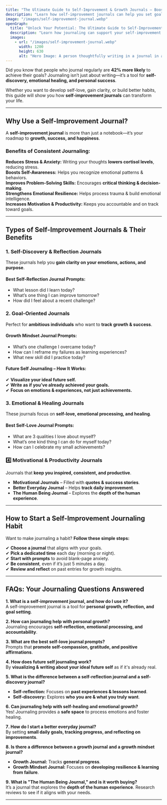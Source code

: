```yaml
---
title: "The Ultimate Guide to Self-Improvement & Growth Journals – Boost Mindset & Achieve Goals!"
description: "Learn how self-improvement journals can help you set goals, develop a growth mindset, and achieve success. Find the best journal for your journey!"
image: "/images/self-improvement-journal.webp"
openGraph:
  title: "Unlock Your Potential: The Ultimate Guide to Self-Improvement & Growth Journals"
  description: "Learn how journaling can support your self-improvement journey, boost productivity, and enhance personal growth."
  images:
    - url: "/images/self-improvement-journal.webp"
      width: 1200
      height: 630
      alt: "Hero Image: A person thoughtfully writing in a journal in a peaceful setting."
---
```


Did you know that people who journal regularly are **42% more likely** to achieve their goals? Journaling isn’t just about writing—it’s a tool for **self-discovery, emotional healing, and personal success**.  

Whether you want to develop self-love, gain clarity, or build better habits, this guide will show you how **self-improvement journals** can transform your life.

---

## **Why Use a Self-Improvement Journal?**

A **self-improvement journal** is more than just a notebook—it’s your roadmap to **growth, success, and happiness**.  

### **Benefits of Consistent Journaling:**
**Reduces Stress & Anxiety:** Writing your thoughts **lowers cortisol levels**, reducing stress.  
**Boosts Self-Awareness:** Helps you recognize emotional patterns & behaviors.  
**Improves Problem-Solving Skills:** Encourages **critical thinking & decision-making**.  
**Strengthens Emotional Resilience:** Helps process trauma & build emotional intelligence.  
**Increases Motivation & Productivity:** Keeps you accountable and on track toward goals.  

---

## **Types of Self-Improvement Journals & Their Benefits**

### **1️. Self-Discovery & Reflection Journals**  
These journals help you **gain clarity on your emotions, actions, and purpose**.  

#### **Best Self-Reflection Journal Prompts:**  
- What lesson did I learn today?  
- What’s one thing I can improve tomorrow?  
- How did I feel about a recent challenge?  

### **2️. Goal-Oriented Journals**  
Perfect for **ambitious individuals** who want to **track growth & success**.  

#### **Growth Mindset Journal Prompts:**  
- What’s one challenge I overcame today?  
- How can I reframe my failures as learning experiences?  
- What new skill did I practice today?  

#### **Future Self Journaling – How It Works:**  
✔ **Visualize your ideal future self.**  
✔ **Write as if you’ve already achieved your goals.**  
✔ **Focus on emotions & experiences, not just achievements.**  

### **3️. Emotional & Healing Journals**  
These journals focus on **self-love, emotional processing, and healing**.  

#### **Best Self-Love Journal Prompts:**  
- What are 3 qualities I love about myself?  
- What’s one kind thing I can do for myself today?  
- How can I celebrate my small achievements?  

### **4️⃣ Motivational & Productivity Journals**  
Journals that **keep you inspired, consistent, and productive**.  

- **Motivational Journals** – Filled with **quotes & success stories**.  
- **Better Everyday Journal** – Helps **track daily improvement**.  
- **The Human Being Journal** – Explores the **depth of the human experience**.  

---

## **How to Start a Self-Improvement Journaling Habit**
Want to make journaling a habit? **Follow these simple steps:**  

✔ **Choose a journal** that aligns with your goals.  
✔ **Pick a dedicated time** each day (morning or night).  
✔ **Start with prompts** to avoid blank-page anxiety.  
✔ **Be consistent**, even if it’s just 5 minutes a day.  
✔ **Review and reflect** on past entries for growth insights.  

---

## **FAQs: Your Journaling Questions Answered**

**1️. What is a self-improvement journal, and how do I use it?**  
A self-improvement journal is a tool for **personal growth, reflection, and goal setting**.

**2️. How can journaling help with personal growth?**  
Journaling encourages **self-reflection, emotional processing, and accountability**.

**3️. What are the best self-love journal prompts?**  
Prompts that **promote self-compassion, gratitude, and positive affirmations**.

**4️. How does future self journaling work?**  
By **visualizing & writing about your ideal future self** as if it's already real.

**5️. What is the difference between a self-reflection journal and a self-discovery journal?**  
- **Self-reflection:** Focuses on **past experiences & lessons learned**.  
- **Self-discovery:** Explores **who you are & what you truly want**.

**6️. Can journaling help with self-healing and emotional growth?**  
Yes! Journaling provides a **safe space** to process emotions and foster healing.

**7️. How do I start a better everyday journal?**  
By setting **small daily goals, tracking progress, and reflecting on improvements**.

**8️. Is there a difference between a growth journal and a growth mindset journal?**  
- **Growth Journal:** Tracks **general progress**.  
- **Growth Mindset Journal:** Focuses on **developing resilience & learning from failure**.

**9️. What is "The Human Being Journal," and is it worth buying?**  
It’s a journal that explores the **depth of the human experience**. Research reviews to see if it aligns with your needs.

---

